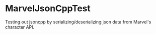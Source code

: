 # MarvelJsonCppTest
Testing out jsoncpp by serializing/deserializing json data from Marvel's character API.
